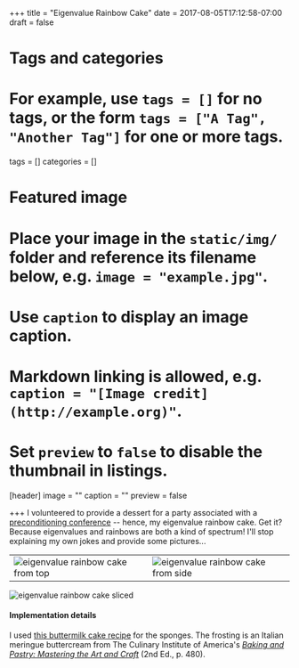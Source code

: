 +++
title = "Eigenvalue Rainbow Cake"
date = 2017-08-05T17:12:58-07:00
draft = false

# Tags and categories
# For example, use `tags = []` for no tags, or the form `tags = ["A Tag", "Another Tag"]` for one or more tags.
tags = []
categories = []

# Featured image
# Place your image in the `static/img/` folder and reference its filename below, e.g. `image = "example.jpg"`.
# Use `caption` to display an image caption.
#   Markdown linking is allowed, e.g. `caption = "[Image credit](http://example.org)"`.
# Set `preview` to `false` to disable the thumbnail in listings.
[header]
image = ""
caption = ""
preview = false

+++
I volunteered to provide a dessert for a party associated with a [preconditioning conference](http://www.cs.ubc.ca/~greif/precon17/) -- hence, my eigenvalue rainbow cake. Get it? Because eigenvalues and rainbows are both a kind of spectrum! I'll stop explaining my own jokes and provide some pictures...


|       |       |
| ------|-------|
|![eigenvalue rainbow cake from top](/img/cake/cake_top_web.jpg) | ![eigenvalue rainbow cake from side](/img/cake/cake_side_web.jpg)|

![eigenvalue rainbow cake sliced](/img/cake/cake_slice_web.jpg)

#### Implementation details
I used [this buttermilk cake recipe](http://divascancook.com/easy-rainbow-cake-recipe-from-scratch/) for the sponges. The frosting is an Italian meringue buttercream from The Culinary Institute of America's [*Baking and Pastry: Mastering the Art and Craft*](https://www.amazon.ca/Baking-Pastry-Mastering-Art-Craft/dp/0470928654/ref=tmm_hrd_swatch_0?_encoding=UTF8&qid=&sr=) (2nd Ed., p. 480).